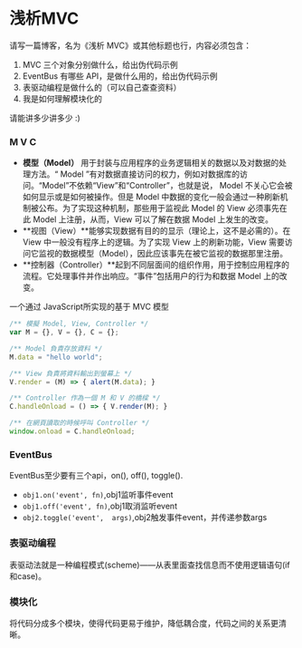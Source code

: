 # 浅析MVC

请写一篇博客，名为《浅析 MVC》或其他标题也行，内容必须包含：

1. MVC 三个对象分别做什么，给出伪代码示例
2. EventBus 有哪些 API，是做什么用的，给出伪代码示例
3. 表驱动编程是做什么的（可以自己查查资料）
4. 我是如何理解模块化的

请能讲多少讲多少 :)

### M V C

- **模型（Model）** 用于封装与应用程序的业务逻辑相关的数据以及对数据的处理方法。“ Model ”有对数据直接访问的权力，例如对数据库的访问。“Model”不依赖“View”和“Controller”，也就是说， Model 不关心它会被如何显示或是如何被操作。但是 Model 中数据的变化一般会通过一种刷新机制被公布。为了实现这种机制，那些用于监视此 Model 的 View 必须事先在此 Model 上注册，从而，View 可以了解在数据 Model 上发生的改变。
- **视图（View）**能够实现数据有目的的显示（理论上，这不是必需的）。在 View 中一般没有程序上的逻辑。为了实现 View 上的刷新功能，View 需要访问它监视的数据模型（Model），因此应该事先在被它监视的数据那里注册。
- **控制器（Controller）**起到不同层面间的组织作用，用于控制应用程序的流程。它处理事件并作出响应。“事件”包括用户的行为和数据 Model 上的改变。

一个通过 JavaScript所实现的基于 MVC 模型

~~~javascript
/** 模擬 Model, View, Controller */
var M = {}, V = {}, C = {};

/** Model 負責存放資料 */
M.data = "hello world";

/** View 負責將資料輸出到螢幕上 */
V.render = (M) => { alert(M.data); }

/** Controller 作為一個 M 和 V 的橋樑 */
C.handleOnload = () => { V.render(M); }

/** 在網頁讀取的時候呼叫 Controller */
window.onload = C.handleOnload;
~~~

### EventBus

EventBus至少要有三个api，on(), off(), toggle().

* `obj1.on('event', fn)`,obj1监听事件event
* `obj1.off('event', fn)`,obj1取消监听event
* `obj2.toggle('event',  args)`,obj2触发事件event，并传递参数args

### 表驱动编程

表驱动法就是一种编程模式(scheme)——从表里面查找信息而不使用逻辑语句(if 和case)。

### 模块化

将代码分成多个模块，使得代码更易于维护，降低耦合度，代码之间的关系更清晰。